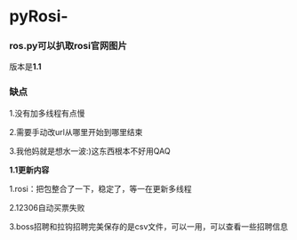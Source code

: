 # pyRosi-


### ros.py可以扒取rosi官网图片

版本是**1.1** 
### 缺点
1.没有加多线程有点慢

2.需要手动改url从哪里开始到哪里结束


3.我他妈就是想水一波:)这东西根本不好用QAQ

**1.1更新内容**

1.rosi：把包整合了一下，稳定了，等一在更新多线程

2.12306自动买票失败

3.boss招聘和拉钩招聘完美保存的是csv文件，可以一用，可以查看一些招聘信息
